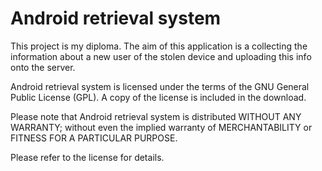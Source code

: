 Android retrieval system
========================

This project is my diploma.
The aim of this application is a collecting the information about a new user of the stolen device 
and uploading this info onto the server.

Android retrieval system is licensed under the terms of the GNU General Public License (GPL). 
A copy of the license is included in the download.

Please note that Android retrieval system is distributed WITHOUT ANY WARRANTY; 
without even the implied warranty of MERCHANTABILITY or FITNESS FOR A PARTICULAR PURPOSE.

Please refer to the license for details.
